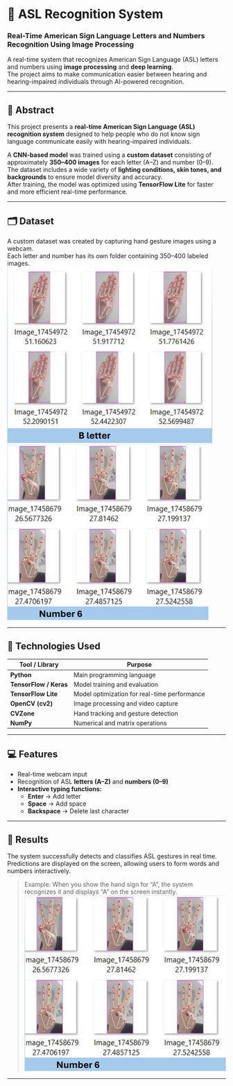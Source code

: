 # 🤟 ASL Recognition System
### Real-Time American Sign Language Letters and Numbers Recognition Using Image Processing

A real-time system that recognizes American Sign Language (ASL) letters and numbers using **image processing** and **deep learning**.  
The project aims to make communication easier between hearing and hearing-impaired individuals through AI-powered recognition.

---

## 🧠 Abstract
This project presents a **real-time American Sign Language (ASL) recognition system** designed to help people who do not know sign language communicate easily with hearing-impaired individuals.

A **CNN-based model** was trained using a **custom dataset** consisting of approximately **350–400 images** for each letter (A–Z) and number (0–9).  
The dataset includes a wide variety of **lighting conditions, skin tones, and backgrounds** to ensure model diversity and accuracy.  
After training, the model was optimized using **TensorFlow Lite** for faster and more efficient real-time performance.

---

## 🗂️ Dataset
A custom dataset was created by capturing hand gesture images using a webcam.  
Each letter and number has its own folder containing 350–400 labeled images.
![B letter](https://github.com/nazozer/ASL-Recognition/blob/main/B_letter.png)
![Number 6](https://github.com/nazozer/ASL-Recognition/blob/main/Number_6.png)

---

## 🧩 Technologies Used

| Tool / Library | Purpose |
| --- | --- |
| **Python** | Main programming language |
| **TensorFlow / Keras** | Model training and evaluation |
| **TensorFlow Lite** | Model optimization for real-time performance |
| **OpenCV (cv2)** | Image processing and video capture |
| **CVZone** | Hand tracking and gesture detection |
| **NumPy** | Numerical and matrix operations |

---

## 💻 Features

- Real-time webcam input  
- Recognition of ASL **letters (A–Z)** and **numbers (0–9)**  
- **Interactive typing functions:**  
  - **Enter** → Add letter  
  - **Space** → Add space  
  - **Backspace** → Delete last character  

---

## 🧠 Results

The system successfully detects and classifies ASL gestures in real time.  
Predictions are displayed on the screen, allowing users to form words and numbers interactively.  

> Example: When you show the hand sign for “A”, the system recognizes it and displays “A” on the screen instantly.
![example output](https://github.com/nazozer/ASL-Recognition/blob/main/Number_6.png)
---
